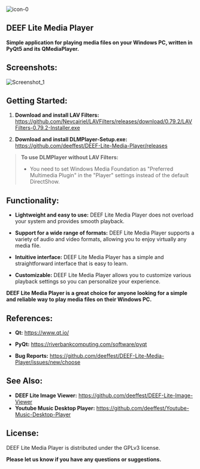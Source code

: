 ![icon-0](https://github.com/deeffest/DEEF-Lite-Media-Player/assets/117280555/176ed8a3-86d5-4e9d-8663-12050e924032)

## DEEF Lite Media Player

**Simple application for playing media files on your Windows PC, written in PyQt5 and its QMediaPlayer.**

## Screenshots:

![Screenshot_1](https://github.com/deeffest/DEEF-Lite-Media-Player/assets/117280555/89acdef6-9005-4d2a-a5f9-ce1115eb1894)

## Getting Started:

1. **Download and install LAV Filters:** https://github.com/Nevcairiel/LAVFilters/releases/download/0.79.2/LAVFilters-0.79.2-Installer.exe

2. **Download and install DLMPlayer-Setup.exe:** https://github.com/deeffest/DEEF-Lite-Media-Player/releases

> **To use DLMPlayer without LAV Filters:**
> - You need to set Windows Media Foundation as "Preferred Multimedia Plugin" in the "Player" settings instead of the default DirectShow.

## Functionality:

- **Lightweight and easy to use:** DEEF Lite Media Player does not overload your system and provides smooth playback.

- **Support for a wide range of formats:** DEEF Lite Media Player supports a variety of audio and video formats, allowing you to enjoy virtually any media file.

- **Intuitive interface:** DEEF Lite Media Player has a simple and straightforward interface that is easy to learn.

- **Customizable:** DEEF Lite Media Player allows you to customize various playback settings so you can personalize your experience.

**DEEF Lite Media Player is a great choice for anyone looking for a simple and reliable way to play media files on their Windows PC.**

## References:

- **Qt:** https://www.qt.io/

- **PyQt:** https://riverbankcomputing.com/software/pyqt

- **Bug Reports:** https://github.com/deeffest/DEEF-Lite-Media-Player/issues/new/choose

## See Also:

- **DEEF Lite Image Viewer:** https://github.com/deeffest/DEEF-Lite-Image-Viewer
- **Youtube Music Desktop Player:** https://github.com/deeffest/Youtube-Music-Desktop-Player

## License:

DEEF Lite Media Player is distributed under the GPLv3 license.

**Please let us know if you have any questions or suggestions.**

